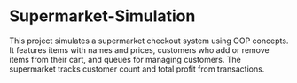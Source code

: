 # Supermarket-Simulation
This project simulates a supermarket checkout system using OOP concepts. It features items with names and prices, customers who add or remove items from their cart, and queues for managing customers. The supermarket tracks customer count and total profit from transactions.
